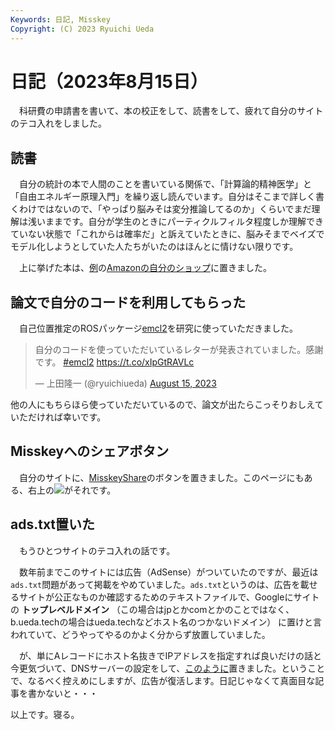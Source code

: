 ```yaml
---
Keywords: 日記, Misskey
Copyright: (C) 2023 Ryuichi Ueda
---
```


# 日記（2023年8月15日）

　科研費の申請書を書いて、本の校正をして、読書をして、疲れて自分のサイトのテコ入れをしました。

## 読書

　自分の統計の本で人間のことを書いている関係で、「計算論的精神医学」と「自由エネルギー原理入門」を繰り返し読んでいます。自分はそこまで詳しく書くわけではないので、「やっぱり脳みそは変分推論してるのか」くらいでまだ理解は浅いままです。自分が学生のときにパーティクルフィルタ程度しか理解できていない状態で「これからは確率だ」と訴えていたときに、脳みそまでベイズでモデル化しようとしていた人たちがいたのはほんとに情けない限りです。

　上に挙げた本は、[例](https://b.ueda.tech/?post=20230811#amazon%E3%81%AE%E8%87%AA%E5%88%86%E3%81%AE%E3%83%9A%E3%83%BC%E3%82%B8)の[Amazonの自分のショップ](https://www.amazon.co.jp/shop/ryuichiueda/list/1DLTMFGRF0G14?ref_=aip_sf_list_spv_ofs_mixed_d)に置きました。

## 論文で自分のコードを利用してもらった

　自己位置推定のROSパッケージ[emcl2](https://github.com/ryuichiueda/emcl2)を研究に使っていただきました。

<blockquote class="twitter-tweet" data-partner="tweetdeck"><p lang="ja" dir="ltr">自分のコードを使っていただいているレターが発表されていました。感謝です。 <a href="https://twitter.com/hashtag/emcl2?src=hash&amp;ref_src=twsrc%5Etfw">#emcl2</a> <a href="https://t.co/xIpGtRAVLc">https://t.co/xIpGtRAVLc</a></p>&mdash; 上田隆一 (@ryuichiueda) <a href="https://twitter.com/ryuichiueda/status/1691425851576033280?ref_src=twsrc%5Etfw">August 15, 2023</a></blockquote>
<script async src="https://platform.twitter.com/widgets.js" charset="utf-8"></script>

他の人にもちらほら使っていただいているので、論文が出たらこっそりおしえていただければ幸いです。

## Misskeyへのシェアボタン

　自分のサイトに、[MisskeyShare](https://misskeyshare.link/introduce.html)のボタンを置きました。このページにもある、右上の<img src="https://misskeyshare.link/image/mi.webp" />がそれです。

## ads.txt置いた

　もうひとつサイトのテコ入れの話です。

　数年前までこのサイトには広告（AdSense）がついていたのですが、最近は`ads.txt`問題があって掲載をやめていました。`ads.txt`というのは、広告を載せるサイトが公正なものか確認するためのテキストファイルで、Googleにサイトの **トップレベルドメイン** （この場合はjpとかcomとかのことではなく、b.ueda.techの場合はueda.techなどホスト名のつかないドメイン） に置けと言われていて、どうやってやるのかよく分からず放置していました。

　が、単にAレコードにホスト名抜きでIPアドレスを指定すれば良いだけの話と今更気づいて、DNSサーバーの設定をして、[このように](https://ueda.tech/ads.txt)置きました。ということで、なるべく控えめにしますが、広告が復活します。日記じゃなくて真面目な記事を書かないと・・・


以上です。寝る。
